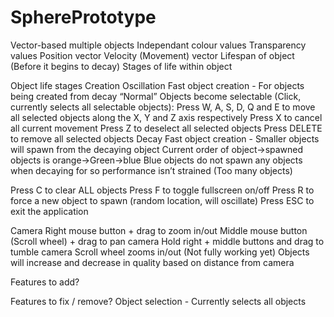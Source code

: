 # SpherePrototype

Vector-based multiple objects
  Independant colour values
  Transparency values
  Position vector
  Velocity (Movement) vector
  Lifespan of object (Before it begins to decay)
  Stages of life within object

Object life stages
   Creation
    Oscillation
    Fast object creation - For objects being created from decay
  “Normal”
    Objects become selectable (Click, currently selects all selectable objects):
    Press W, A, S, D, Q and E to move all selected objects along the X, Y and Z axis respectively
    Press X to cancel all current movement
    Press Z to deselect all selected objects
    Press DELETE to remove all selected objects
  Decay
    Fast object creation - Smaller objects will spawn from the decaying object
    Current order of object->spawned objects is orange->Green->blue
    Blue objects do not spawn any objects when decaying for so performance isn’t strained (Too many objects)

Press C to clear ALL objects
Press F to toggle fullscreen on/off
Press R to force a new object to spawn (random location, will oscillate)
Press ESC to exit the application

Camera
  Right mouse button + drag to zoom in/out
  Middle mouse button (Scroll wheel) + drag to pan camera
  Hold right + middle buttons and drag to tumble camera
  Scroll wheel zooms in/out (Not fully working yet)
  Objects will increase and decrease in quality based on distance from camera


Features to add?


Features to fix / remove?
  Object selection - Currently selects all objects
